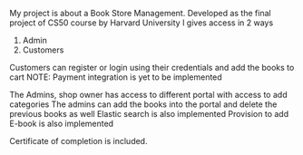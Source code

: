 My project is about a Book Store Management.
Developed as the final project of CS50 course by Harvard University
I gives access in 2 ways
1) Admin
2) Customers

Customers can register or login using their credentials and add the books to cart
NOTE: Payment integration is yet to be implemented

The Admins, shop owner has access to different portal with access to add categories
The admins can add the books into the portal and delete the previous books as well
Elastic search is also implemented
Provision to add E-book is also implemented

Certificate of completion is included.
